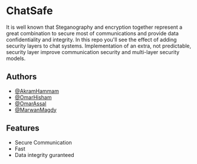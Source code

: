 # ChatSafe
It is well known that Steganography and encryption together represent a great combination to secure most of communications and provide data confidentiality and integrity. In this repo you'll see the effect of adding security layers to chat systems.
Implementation of an extra, not predictable, security layer improve communication security and multi-layer security models.


## Authors

- [@AkramHammam](https://www.github.com/akramhammam5)
- [@OmarHisham](https://www.github.com/omarhishamxx)
- [@OmarAssal](https://github.com/omarhishamaliassal)
- [@MarwanMagdy](https://github.com/Marwan1241)


## Features

- Secure Communication 
- Fast
- Data integrity guranteed 











